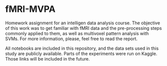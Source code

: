 # fMRI-MVPA

Homework assignment for an intelligen data analysis course. The objective of this work was to get familiar with fMRI data and the pre-processing steps commonly applied to them, as well as multivoxel pattern analysis with SVMs. For more information, please, feel free to read the report.

All notebooks are included in this repository, and the data sets used in this study are publicly available. Parts of the experiments were run on Kaggle. Those links will be included in the future.

